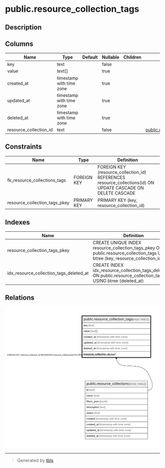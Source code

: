 # public.resource_collection_tags

## Description

## Columns

| Name | Type | Default | Nullable | Children | Parents | Comment |
| ---- | ---- | ------- | -------- | -------- | ------- | ------- |
| key | text |  | false |  |  |  |
| value | text[] |  | true |  |  |  |
| created_at | timestamp with time zone |  | true |  |  |  |
| updated_at | timestamp with time zone |  | true |  |  |  |
| deleted_at | timestamp with time zone |  | true |  |  |  |
| resource_collection_id | text |  | false |  | [public.resource_collections](public.resource_collections.md) |  |

## Constraints

| Name | Type | Definition |
| ---- | ---- | ---------- |
| fk_resource_collections_tags | FOREIGN KEY | FOREIGN KEY (resource_collection_id) REFERENCES resource_collections(id) ON UPDATE CASCADE ON DELETE CASCADE |
| resource_collection_tags_pkey | PRIMARY KEY | PRIMARY KEY (key, resource_collection_id) |

## Indexes

| Name | Definition |
| ---- | ---------- |
| resource_collection_tags_pkey | CREATE UNIQUE INDEX resource_collection_tags_pkey ON public.resource_collection_tags USING btree (key, resource_collection_id) |
| idx_resource_collection_tags_deleted_at | CREATE INDEX idx_resource_collection_tags_deleted_at ON public.resource_collection_tags USING btree (deleted_at) |

## Relations

![er](public.resource_collection_tags.svg)

---

> Generated by [tbls](https://github.com/k1LoW/tbls)
